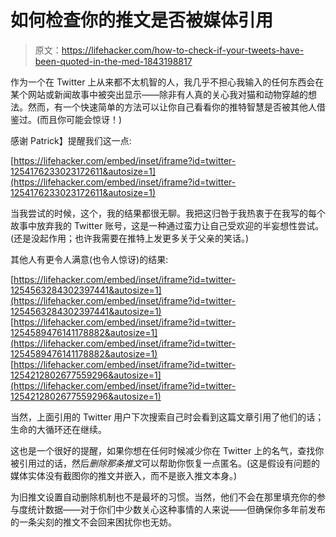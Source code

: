 # 如何检查你的推文是否被媒体引用

> 原文：<https://lifehacker.com/how-to-check-if-your-tweets-have-been-quoted-in-the-med-1843198817>

作为一个在 Twitter 上从来都不太机智的人，我几乎不担心我输入的任何东西会在某个网站或新闻故事中被突出显示——除非有人真的关心我对猫和动物穿越的想法。然而，有一个快速简单的方法可以让你自己看看你的推特智慧是否被其他人借鉴过。(而且你可能会惊讶！)



感谢 Patrick】提醒我们这一点:

 [https://lifehacker.com/embed/inset/iframe?id=twitter-1254176233023172611&autosize=1](https://lifehacker.com/embed/inset/iframe?id=twitter-1254176233023172611&autosize=1) 

当我尝试的时候，这个，我的结果都很无聊。我把这归咎于我热衷于在我写的每个故事中放弃我的 Twitter 账号，这是一种通过蛮力让自己受欢迎的半妄想性尝试。(还是没起作用；也许我需要在推特上发更多关于父亲的笑话。)

其他人有更令人满意(也令人惊讶)的结果:

 [https://lifehacker.com/embed/inset/iframe?id=twitter-1254563284302397441&autosize=1](https://lifehacker.com/embed/inset/iframe?id=twitter-1254563284302397441&autosize=1)  [https://lifehacker.com/embed/inset/iframe?id=twitter-1254589476141178882&autosize=1](https://lifehacker.com/embed/inset/iframe?id=twitter-1254589476141178882&autosize=1)  [https://lifehacker.com/embed/inset/iframe?id=twitter-1254212802677559296&autosize=1](https://lifehacker.com/embed/inset/iframe?id=twitter-1254212802677559296&autosize=1) 

当然，上面引用的 Twitter 用户下次搜索自己时会看到这篇文章引用了他们的话；生命的大循环还在继续。

这也是一个很好的提醒，如果你想在任何时候减少你在 Twitter 上的名气，查找你被引用过的话，然后*删除那条推文*可以帮助你恢复一点匿名。(这是假设有问题的媒体实体没有截图你的推文并嵌入，而不是嵌入推文本身。)

为旧推文设置自动删除机制也不是最坏的习惯。当然，他们不会在那里填充你的参与度统计数据——对于你们中少数关心这种事情的人来说——但确保你多年前发布的一条尖刻的推文不会回来困扰你也无妨。